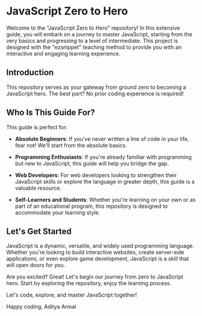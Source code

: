# JavaScript Zero to Hero

Welcome to the "JavaScript Zero to Hero" repository! In this extensive guide, you will embark on a journey to master JavaScript, starting from the very basics and progressing to a level of intermediate. This project is designed with the "ezsnippet" teaching method to provide you with an interactive and engaging learning experience.

## Introduction

This repository serves as your gateway from ground zero to becoming a JavaScript hero. The best part? No prior coding experience is required!

## Who Is This Guide For?

This guide is perfect for:

- **Absolute Beginners**: If you've never written a line of code in your life, fear not! We'll start from the absolute basics.

- **Programming Enthusiasts**: If you're already familiar with programming but new to JavaScript, this guide will help you bridge the gap.

- **Web Developers**: For web developers looking to strengthen their JavaScript skills or explore the language in greater depth, this guide is a valuable resource.

- **Self-Learners and Students**: Whether you're learning on your own or as part of an educational program, this repository is designed to accommodate your learning style.

## Let's Get Started

JavaScript is a dynamic, versatile, and widely used programming language. Whether you're looking to build interactive websites, create server-side applications, or even explore game development, JavaScript is a skill that will open doors for you.

Are you excited? Great! Let's begin our journey from zero to JavaScript hero. Start by exploring the repository, enjoy the learning process.

Let's code, explore, and master JavaScript together!

Happy coding,
Aditya Armal

